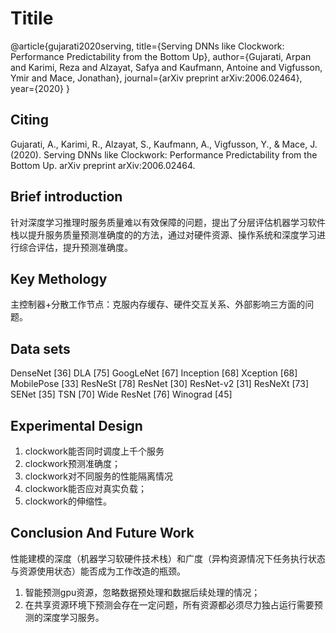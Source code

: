 # Titile

@article{gujarati2020serving,
  title={Serving DNNs like Clockwork: Performance Predictability from the Bottom Up},
  author={Gujarati, Arpan and Karimi, Reza and Alzayat, Safya and Kaufmann, Antoine and Vigfusson, Ymir and Mace, Jonathan},
  journal={arXiv preprint arXiv:2006.02464},
  year={2020}
}

## Citing

Gujarati, A., Karimi, R., Alzayat, S., Kaufmann, A., Vigfusson, Y., & Mace, J. (2020). Serving DNNs like Clockwork: Performance Predictability from the Bottom Up. arXiv preprint arXiv:2006.02464.

## Brief introduction

针对深度学习推理时服务质量难以有效保障的问题，提出了分层评估机器学习软件栈以提升服务质量预测准确度的的方法，通过对硬件资源、操作系统和深度学习进行综合评估，提升预测准确度。

## Key Methology

主控制器+分散工作节点：克服内存缓存、硬件交互关系、外部影响三方面的问题。

## Data sets

DenseNet [36]
DLA [75]
GoogLeNet [67]
Inception [68]
Xception [68]
MobilePose [33]
ResNeSt [78]
ResNet [30]
ResNet-v2 [31]
ResNeXt [73]
SENet [35]
TSN [70]
Wide ResNet [76]
Winograd [45]

## Experimental Design

1. clockwork能否同时调度上千个服务
2. clockwork预测准确度；
3. clockwork对不同服务的性能隔离情况
4. clockwork能否应对真实负载；
5. clockwork的伸缩性。

## Conclusion And Future Work

性能建模的深度（机器学习软硬件技术栈）和广度（异构资源情况下任务执行状态与资源使用状态）能否成为工作改造的瓶颈。

1. 智能预测gpu资源，忽略数据预处理和数据后续处理的情况；
2. 在共享资源环境下预测会存在一定问题，所有资源都必须尽力独占运行需要预测的深度学习服务。
